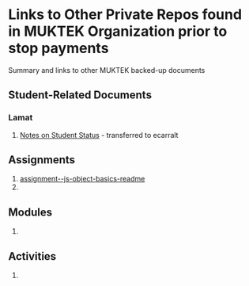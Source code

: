 # Links to Other Private Repos found in MUKTEK Organization prior to stop payments
Summary and links to other MUKTEK backed-up documents


## Student-Related Documents
### Lamat

1. [Notes on Student Status](https://github.com/ecarralt/lamat2018-student-notes) - transferred to ecarralt


## Assignments 
1. [assignment--js-object-basics-readme](https://github.com/ecarralt/assignment--js-object-basics-readme)
2. 


## Modules
1. 


## Activities
1. 
